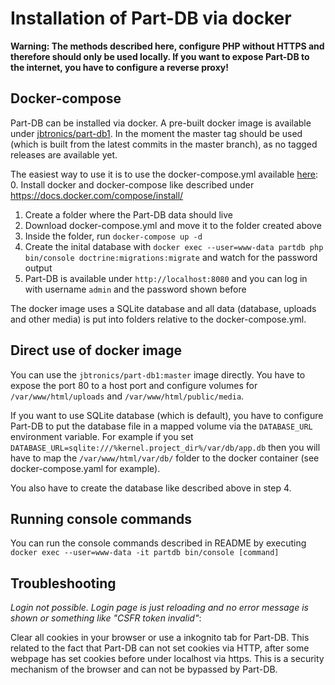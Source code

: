 # Installation of Part-DB via docker

**Warning: The methods described here, configure PHP without HTTPS and therefore should only be used locally. If you want to expose Part-DB to the internet, you have to configure a reverse proxy!**

## Docker-compose
Part-DB can be installed via docker. A pre-built docker image is available under [jbtronics/part-db1](https://hub.docker.com/repository/docker/jbtronics/part-db1/).
In the moment the master tag should be used (which is built from the latest commits in the master branch), as no tagged releases are available yet.

The easiest way to use it is to use the docker-compose.yml available [here](https://raw.githubusercontent.com/Part-DB/Part-DB-symfony/master/docs/docker/docker-compose.yaml):
0. Install docker and docker-compose like described under https://docs.docker.com/compose/install/
1. Create a folder where the Part-DB data should live
2. Download docker-compose.yml and move it to the folder created above
3. Inside the folder, run `docker-compose up -d`
4. Create the inital database with `docker exec --user=www-data partdb php bin/console doctrine:migrations:migrate` and watch for the password output
5. Part-DB is available under `http://localhost:8080` and you can log in with username `admin` and the password shown before

The docker image uses a SQLite database and all data (database, uploads and other media) is put into folders relative to the docker-compose.yml.

## Direct use of docker image
You can use the `jbtronics/part-db1:master` image directly. You have to expose the port 80 to a host port and configure volumes for `/var/www/html/uploads` and `/var/www/html/public/media`.

If you want to use SQLite database (which is default), you have to configure Part-DB to put the database file in a mapped volume via the `DATABASE_URL` environment variable.
For example if you set `DATABASE_URL=sqlite:///%kernel.project_dir%/var/db/app.db` then you will have to map the `/var/www/html/var/db/` folder to the docker container (see docker-compose.yaml for example).

You also have to create the database like described above in step 4.

## Running console commands
You can run the console commands described in README by executing `docker exec --user=www-data -it partdb bin/console [command]`

## Troubleshooting

*Login not possible. Login page is just reloading and no error message is shown or something like "CSFR token invalid"*:

Clear all cookies in your browser or use a inkognito tab for Part-DB.
This related to the fact that Part-DB can not set cookies via HTTP, after some webpage has set cookies before under localhost via https. This is a security mechanism of the browser and can not be bypassed by Part-DB.
